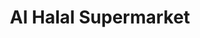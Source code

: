 ---
title: "Al Halal Supermarket"
url: /birmingham/al-halal-supermarket-alum-rock-road/
shop: supermarket
---